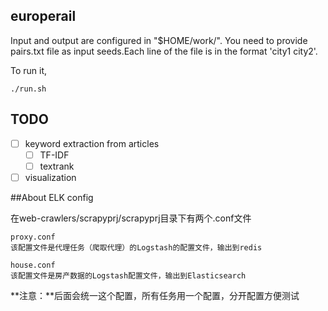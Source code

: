 ## europerail

Input and output are configured in "\$HOME/work/".
You need to provide pairs.txt file as input seeds.Each line of the file is in the format
'city1 city2'.

To run it,
```shell
./run.sh
```


## TODO

- [ ] keyword extraction from articles
    - [ ] TF-IDF
    - [ ] textrank
- [ ] visualization

##About ELK config

在web-crawlers/scrapyprj/scrapyprj目录下有两个.conf文件
	
	proxy.conf
	该配置文件是代理任务（爬取代理）的Logstash的配置文件，输出到redis

	house.conf
	该配置文件是房产数据的Logstash配置文件，输出到Elasticsearch
**注意：**后面会统一这个配置，所有任务用一个配置，分开配置方便测试
	

